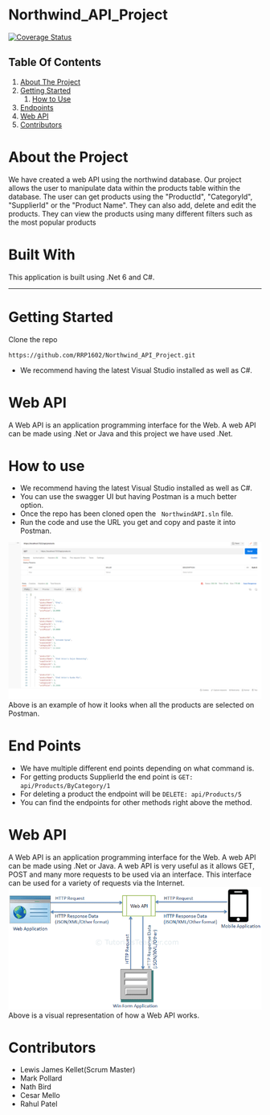 # Northwind_API_Project 
[![Coverage Status](https://coveralls.io/repos/github/RRP1602/Northwind_API_Project/badge.svg?branch=ci)](https://coveralls.io/github/RRP1602/Northwind_API_Project?branch=ci)

## Table Of Contents

1. [About The Project](#about-the-project)
2. [Getting Started](#getting-started)  
    1. [How to Use](#how-to-use)
3. [Endpoints](#end-points)
3. [Web API](#web-api)
4. [Contributors](#contributors) 

# About the Project
We have created a web API using the northwind database. Our project allows the user to manipulate data within the products table within the database. The user can get products using the "ProductId", "CategoryId", "SupplierId" or the "Product Name". They can also add, delete and edit the products. They can view the products using many different filters such as the most popular products

# Built With
 This application is built using .Net 6 and C#.

---
# Getting Started 
Clone the repo 
```
https://github.com/RRP1602/Northwind_API_Project.git 
```

- We recommend having the latest Visual Studio installed as well as C#.




# Web API
A Web API is an application programming interface for the Web. A web API can be made using .Net or Java and this project we have used .Net. 




# How to use
- We recommend having the latest Visual Studio installed as well as C#. 
- You can use the swagger UI but having Postman is a much better option. 
- Once the repo has been cloned open the ``` NorthwindAPI.sln``` file. 
- Run the code and use the URL you get and copy and paste it into Postman. 

![Postman](./README_Screenshots/postman_screenshot.png)
Above is an example of how it looks when all the products are selected on Postman. 

# End Points 
- We have multiple different end points depending on what command is. 
- For getting products SupplierId the end point is ``` GET: api/Products/ByCategory/1 ``` 
- For deleting a product the endpoint will be ``` DELETE: api/Products/5 ``` 
- You can find the endpoints for other methods right above the method.

# Web API
A Web API is an application programming interface for the Web. A web API can be made using .Net or Java. A web API is very useful as it allows GET, POST and many more requests to be used via an interface. This interface can be used for a variety of requests via the Internet.
![Postman](./README_Screenshots/webapi_screenshots.png)
Above is a visual representation of how a Web API works. 

# Contributors 
- Lewis James Kellet(Scrum Master)
- Mark Pollard
- Nath Bird
- Cesar Mello
- Rahul Patel
